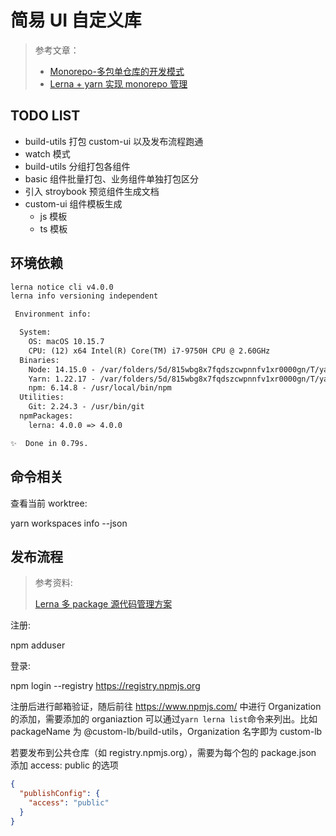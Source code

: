 # 简易 UI 自定义库

> 参考文章：
> 
> - [Monorepo-多包单仓库的开发模式](https://juejin.cn/post/6844904206076248072)
> - [Lerna + yarn 实现 monorepo 管理](https://juejin.cn/post/6844904112534847501)

## TODO LIST

- build-utils 打包 custom-ui 以及发布流程跑通
- watch 模式
- build-utils 分组打包各组件
- basic 组件批量打包、业务组件单独打包区分
- 引入 stroybook 预览组件生成文档
- custom-ui 组件模板生成
  - js 模板
  - ts 模板

## 环境依赖

```txt
lerna notice cli v4.0.0
lerna info versioning independent

 Environment info:

  System:
    OS: macOS 10.15.7
    CPU: (12) x64 Intel(R) Core(TM) i7-9750H CPU @ 2.60GHz
  Binaries:
    Node: 14.15.0 - /var/folders/5d/815wbg8x7fqdszcwpnnfv1xr0000gn/T/yarn--1638672100483-0.05005264529990461/node
    Yarn: 1.22.17 - /var/folders/5d/815wbg8x7fqdszcwpnnfv1xr0000gn/T/yarn--1638672100483-0.05005264529990461/yarn
    npm: 6.14.8 - /usr/local/bin/npm
  Utilities:
    Git: 2.24.3 - /usr/bin/git
  npmPackages:
    lerna: 4.0.0 => 4.0.0 

✨  Done in 0.79s.
```

## 命令相关

查看当前 worktree:

yarn workspaces info --json

## 发布流程

> 参考资料:
>
> [Lerna 多 package 源代码管理方案](https://blog.csdn.net/mjzhang1993/article/details/111563436)

注册:

npm adduser

登录:

npm login --registry https://registry.npmjs.org

注册后进行邮箱验证，随后前往 https://www.npmjs.com/ 中进行 Organization 的添加，需要添加的 organiaztion 可以通过`yarn lerna list`命令来列出。比如 packageName 为 @custom-lb/build-utils，Organization 名字即为 custom-lb

若要发布到公共仓库（如 registry.npmjs.org），需要为每个包的 package.json 添加 access: public 的选项

```json
{
  "publishConfig": {
    "access": "public"
  }
}
```